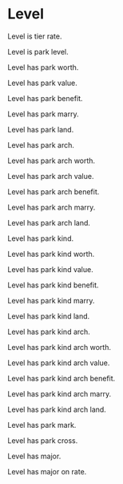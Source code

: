 # Level

Level is tier rate.

Level is park level.

Level has park worth.

Level has park value.

Level has park benefit.

Level has park marry.

Level has park land.

Level has park arch.

Level has park arch worth.

Level has park arch value.

Level has park arch benefit.

Level has park arch marry.

Level has park arch land.

Level has park kind.

Level has park kind worth.

Level has park kind value.

Level has park kind benefit.

Level has park kind marry.

Level has park kind land.

Level has park kind arch.

Level has park kind arch worth.

Level has park kind arch value.

Level has park kind arch benefit.

Level has park kind arch marry.

Level has park kind arch land.

Level has park mark.

Level has park cross.

Level has major.

Level has major on rate.